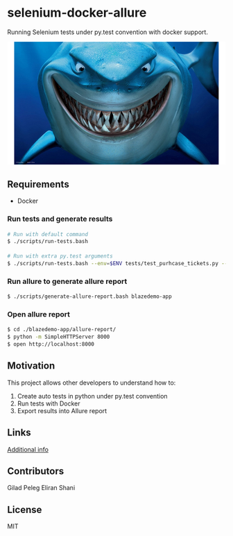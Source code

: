 # selenium-docker-allure
Running Selenium tests under py.test convention with docker support.

![Carpe Diem - Seize the day](files/shark.png?raw=true "Carpe Diem")

## Requirements

- Docker

### Run tests and generate results
```bash
# Run with default command
$ ./scripts/run-tests.bash

# Run with extra py.test arguments
$ ./scripts/run-tests.bash --env=$ENV tests/test_purhcase_tickets.py --verbose
```

### Run allure to generate allure report
```bash
$ ./scripts/generate-allure-report.bash blazedemo-app
```

### Open allure report
```bash
$ cd ./blazedemo-app/allure-report/
$ python -m SimpleHTTPServer 8000
$ open http://localhost:8000
```

## Motivation

This project allows other developers to understand how to:
1. Create auto tests in python under py.test convention
2. Run tests with Docker
3. Export results into Allure report

## Links

[Additional info](./additional_info.md)

## Contributors

Gilad Peleg
Eliran Shani

## License

MIT
